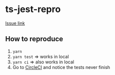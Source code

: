 # ts-jest-repro

[Issue link](https://github.com/kulshekhar/ts-jest/issues/845)

## How to reproduce

1. `yarn`
2. `yarn test` => works in local
3. `yarn ci` => also works in local
4. Go to [CircleCI]() and notice the tests never finish
